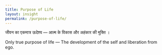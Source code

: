 ```yaml
---
title: Purpose of Life
layout: insight
permalink: /purpose-of-life/
---
```


जीवन का एकमात्र ऊदेश्य — आत्म के विकास और अहंकार की मुक्ति । 

Only true purpose of life — The development of the self and liberation from ego.
